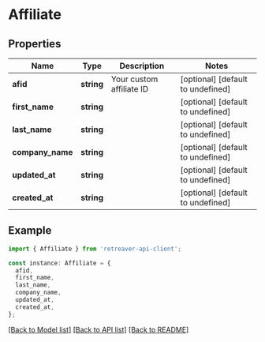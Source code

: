 # Affiliate

## Properties

| Name             | Type       | Description              | Notes                             |
| ---------------- | ---------- | ------------------------ | --------------------------------- |
| **afid**         | **string** | Your custom affiliate ID | [optional] [default to undefined] |
| **first_name**   | **string** |                          | [optional] [default to undefined] |
| **last_name**    | **string** |                          | [optional] [default to undefined] |
| **company_name** | **string** |                          | [optional] [default to undefined] |
| **updated_at**   | **string** |                          | [optional] [default to undefined] |
| **created_at**   | **string** |                          | [optional] [default to undefined] |

## Example

```typescript
import { Affiliate } from 'retreaver-api-client';

const instance: Affiliate = {
  afid,
  first_name,
  last_name,
  company_name,
  updated_at,
  created_at,
};
```

[[Back to Model list]](../README.md#documentation-for-models) [[Back to API list]](../README.md#documentation-for-api-endpoints) [[Back to README]](../README.md)
